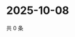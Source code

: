 # 2025-10-08

共 0 条

<!-- BEGIN ZHIHUVIDEO -->
<!-- 最后更新时间 Wed Oct 08 2025 05:09:57 GMT+0800 (China Standard Time) -->

<!-- END ZHIHUVIDEO -->
